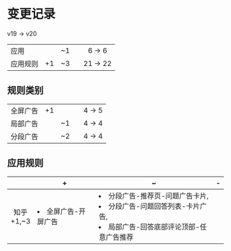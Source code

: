 # 变更记录

v19 -> v20

||||||
|-|:-:|:-:|:-:|:-:|
|应用||~1||6 -> 6|
|应用规则|+1|~3||21 -> 22|

## 规则类别

||||||
|-|:-:|:-:|:-:|:-:|
|全屏广告|+1|||4 -> 5|
|局部广告||~1||4 -> 4|
|分段广告||~2||4 -> 4|

## 应用规则

||+|~|-|
|:-:|-|-|-|
|知乎<br>+1,~3|<li>全屏广告-开屏广告|<li>分段广告-推荐页-问题广告卡片,<li>分段广告-问题回答列表-卡片广告,<li>局部广告-回答底部评论顶部-任意广告推荐||
